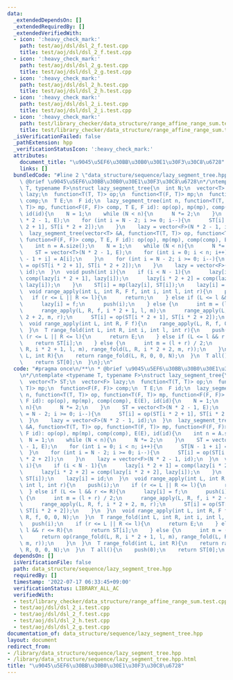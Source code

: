 ```yaml
---
data:
  _extendedDependsOn: []
  _extendedRequiredBy: []
  _extendedVerifiedWith:
  - icon: ':heavy_check_mark:'
    path: test/aoj/dsl/dsl_2_f.test.cpp
    title: test/aoj/dsl/dsl_2_f.test.cpp
  - icon: ':heavy_check_mark:'
    path: test/aoj/dsl/dsl_2_g.test.cpp
    title: test/aoj/dsl/dsl_2_g.test.cpp
  - icon: ':heavy_check_mark:'
    path: test/aoj/dsl/dsl_2_h.test.cpp
    title: test/aoj/dsl/dsl_2_h.test.cpp
  - icon: ':heavy_check_mark:'
    path: test/aoj/dsl/dsl_2_i.test.cpp
    title: test/aoj/dsl/dsl_2_i.test.cpp
  - icon: ':heavy_check_mark:'
    path: test/library_checker/data_structure/range_affine_range_sum.test.cpp
    title: test/library_checker/data_structure/range_affine_range_sum.test.cpp
  _isVerificationFailed: false
  _pathExtension: hpp
  _verificationStatusIcon: ':heavy_check_mark:'
  attributes:
    document_title: "\u9045\u5EF6\u30BB\u30B0\u30E1\u30F3\u30C8\u6728"
    links: []
  bundledCode: "#line 2 \"data_structure/sequence/lazy_segment_tree.hpp\"\n/**\n *\
    \ @brief \u9045\u5EF6\u30BB\u30B0\u30E1\u30F3\u30C8\u6728\n*/\ntemplate <typename\
    \ T, typename F>\nstruct lazy_segment_tree{\n  int N;\n  vector<T> ST;\n  vector<F>\
    \ lazy;\n  function<T(T, T)> op;\n  function<T(F, T)> mp;\n  function<F(F, F)>\
    \ comp;\n  T E;\n  F id;\n  lazy_segment_tree(int n, function<T(T, T)> op, function<T(F,\
    \ T)> mp, function<F(F, F)> comp, T E, F id): op(op), mp(mp), comp(comp), E(E),\
    \ id(id){\n    N = 1;\n    while (N < n){\n      N *= 2;\n    }\n    ST = vector<T>(N\
    \ * 2 - 1, E);\n    for (int i = N - 2; i >= 0; i--){\n      ST[i] = op(ST[i *\
    \ 2 + 1], ST[i * 2 + 2]);\n    }\n    lazy = vector<F>(N * 2 - 1, id);\n  }\n\
    \  lazy_segment_tree(vector<T> &A, function<T(T, T)> op, function<T(F, T)> mp,\
    \ function<F(F, F)> comp, T E, F id): op(op), mp(mp), comp(comp), E(E), id(id){\n\
    \    int n = A.size();\n    N = 1;\n    while (N < n){\n      N *= 2;\n    }\n\
    \    ST = vector<T>(N * 2 - 1, E);\n    for (int i = 0; i < n; i++){\n      ST[N\
    \ - 1 + i] = A[i];\n    }\n    for (int i = N - 2; i >= 0; i--){\n      ST[i]\
    \ = op(ST[i * 2 + 1], ST[i * 2 + 2]);\n    }\n    lazy = vector<F>(N * 2 - 1,\
    \ id);\n  }\n  void push(int i){\n    if (i < N - 1){\n      lazy[i * 2 + 1] =\
    \ comp(lazy[i * 2 + 1], lazy[i]);\n      lazy[i * 2 + 2] = comp(lazy[i * 2 + 2],\
    \ lazy[i]);\n    }\n    ST[i] = mp(lazy[i], ST[i]);\n    lazy[i] = id;\n  }\n\
    \  void range_apply(int L, int R, F f, int i, int l, int r){\n    push(i);\n \
    \   if (r <= L || R <= l){\n      return;\n    } else if (L <= l && r <= R){\n\
    \      lazy[i] = f;\n      push(i);\n    } else {\n      int m = (l + r) / 2;\n\
    \      range_apply(L, R, f, i * 2 + 1, l, m);\n      range_apply(L, R, f, i *\
    \ 2 + 2, m, r);\n      ST[i] = op(ST[i * 2 + 1], ST[i * 2 + 2]);\n    }\n  }\n\
    \  void range_apply(int L, int R, F f){\n    range_apply(L, R, f, 0, 0, N);\n\
    \  }\n  T range_fold(int L, int R, int i, int l, int r){\n    push(i);\n    if\
    \ (r <= L || R <= l){\n      return E;\n    } else if (L <= l && r <= R){\n  \
    \    return ST[i];\n    } else {\n      int m = (l + r) / 2;\n      return op(range_fold(L,\
    \ R, i * 2 + 1, l, m), range_fold(L, R, i * 2 + 2, m, r));\n    }\n  }\n  T range_fold(int\
    \ L, int R){\n    return range_fold(L, R, 0, 0, N);\n  }\n  T all(){\n    push(0);\n\
    \    return ST[0];\n  }\n};\n"
  code: "#pragma once\n/**\n * @brief \u9045\u5EF6\u30BB\u30B0\u30E1\u30F3\u30C8\u6728\
    \n*/\ntemplate <typename T, typename F>\nstruct lazy_segment_tree{\n  int N;\n\
    \  vector<T> ST;\n  vector<F> lazy;\n  function<T(T, T)> op;\n  function<T(F,\
    \ T)> mp;\n  function<F(F, F)> comp;\n  T E;\n  F id;\n  lazy_segment_tree(int\
    \ n, function<T(T, T)> op, function<T(F, T)> mp, function<F(F, F)> comp, T E,\
    \ F id): op(op), mp(mp), comp(comp), E(E), id(id){\n    N = 1;\n    while (N <\
    \ n){\n      N *= 2;\n    }\n    ST = vector<T>(N * 2 - 1, E);\n    for (int i\
    \ = N - 2; i >= 0; i--){\n      ST[i] = op(ST[i * 2 + 1], ST[i * 2 + 2]);\n  \
    \  }\n    lazy = vector<F>(N * 2 - 1, id);\n  }\n  lazy_segment_tree(vector<T>\
    \ &A, function<T(T, T)> op, function<T(F, T)> mp, function<F(F, F)> comp, T E,\
    \ F id): op(op), mp(mp), comp(comp), E(E), id(id){\n    int n = A.size();\n  \
    \  N = 1;\n    while (N < n){\n      N *= 2;\n    }\n    ST = vector<T>(N * 2\
    \ - 1, E);\n    for (int i = 0; i < n; i++){\n      ST[N - 1 + i] = A[i];\n  \
    \  }\n    for (int i = N - 2; i >= 0; i--){\n      ST[i] = op(ST[i * 2 + 1], ST[i\
    \ * 2 + 2]);\n    }\n    lazy = vector<F>(N * 2 - 1, id);\n  }\n  void push(int\
    \ i){\n    if (i < N - 1){\n      lazy[i * 2 + 1] = comp(lazy[i * 2 + 1], lazy[i]);\n\
    \      lazy[i * 2 + 2] = comp(lazy[i * 2 + 2], lazy[i]);\n    }\n    ST[i] = mp(lazy[i],\
    \ ST[i]);\n    lazy[i] = id;\n  }\n  void range_apply(int L, int R, F f, int i,\
    \ int l, int r){\n    push(i);\n    if (r <= L || R <= l){\n      return;\n  \
    \  } else if (L <= l && r <= R){\n      lazy[i] = f;\n      push(i);\n    } else\
    \ {\n      int m = (l + r) / 2;\n      range_apply(L, R, f, i * 2 + 1, l, m);\n\
    \      range_apply(L, R, f, i * 2 + 2, m, r);\n      ST[i] = op(ST[i * 2 + 1],\
    \ ST[i * 2 + 2]);\n    }\n  }\n  void range_apply(int L, int R, F f){\n    range_apply(L,\
    \ R, f, 0, 0, N);\n  }\n  T range_fold(int L, int R, int i, int l, int r){\n \
    \   push(i);\n    if (r <= L || R <= l){\n      return E;\n    } else if (L <=\
    \ l && r <= R){\n      return ST[i];\n    } else {\n      int m = (l + r) / 2;\n\
    \      return op(range_fold(L, R, i * 2 + 1, l, m), range_fold(L, R, i * 2 + 2,\
    \ m, r));\n    }\n  }\n  T range_fold(int L, int R){\n    return range_fold(L,\
    \ R, 0, 0, N);\n  }\n  T all(){\n    push(0);\n    return ST[0];\n  }\n};"
  dependsOn: []
  isVerificationFile: false
  path: data_structure/sequence/lazy_segment_tree.hpp
  requiredBy: []
  timestamp: '2022-07-17 06:33:45+09:00'
  verificationStatus: LIBRARY_ALL_AC
  verifiedWith:
  - test/library_checker/data_structure/range_affine_range_sum.test.cpp
  - test/aoj/dsl/dsl_2_i.test.cpp
  - test/aoj/dsl/dsl_2_f.test.cpp
  - test/aoj/dsl/dsl_2_h.test.cpp
  - test/aoj/dsl/dsl_2_g.test.cpp
documentation_of: data_structure/sequence/lazy_segment_tree.hpp
layout: document
redirect_from:
- /library/data_structure/sequence/lazy_segment_tree.hpp
- /library/data_structure/sequence/lazy_segment_tree.hpp.html
title: "\u9045\u5EF6\u30BB\u30B0\u30E1\u30F3\u30C8\u6728"
---
```

